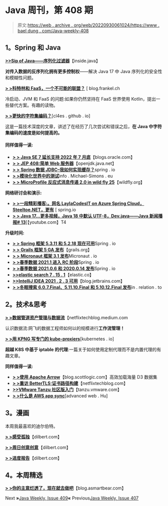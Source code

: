 # Java 周刊，第 408 期

> 原文:[https://web . archive . org/web/20220930061024/https://www . bael dung . com/Java-weekly-408](https://web.archive.org/web/20220930061024/https://www.baeldung.com/java-weekly-408)

## **1。Spring 和 Java**

[**>>Sip of Java——序列化过滤器**](https://web.archive.org/web/20220525141944/https://inside.java/2021/10/14/sip23/)【inside.java】

**对传入数据的反序列化拥有更多控制权**——解决 Java 17 中 Java 序列化的安全性和模糊性问题。

[**> >科特林和 FaaS，一个不可能的联盟？**](https://web.archive.org/web/20220525141944/https://blog.frankel.ch/kotlin-faas-impossible-union/) [ blog.frankel.ch

冷启动、JVM 和 FaaS 的问题:如果你仍然坚持在 FaaS 世界使用 Kotlin，提出一些替代方案。有趣的读物。

[**> >更快的字符集编码？**](https://web.archive.org/web/20220525141944/https://cl4es.github.io/2021/10/17/Faster-Charset-Encoding.html)[cl4es . github . io]

这是一篇技术深度的文章，讲述了在经历了几次尝试和错误之后，**在 Java 中字符集编码的速度是如何提高的。**

#### **同样值得一读:**

*   [**> > Java SE 7 延长支持 2022 年 7 月底**](https://web.archive.org/web/20220525141944/https://blogs.oracle.com/java/post/java-se-7-end-of-extended-support-in-july-2022)【blogs.oracle.com】
*   [**> > JEP 408:简单 Web 服务器**](https://web.archive.org/web/20220525141944/https://openjdk.java.net/jeps/408)【openjdk.java.net】
*   [**> > Spring 数据 JDBC–我如何实现缓存？**](https://web.archive.org/web/20220525141944/https://spring.io/blog/2021/10/18/spring-data-jdbc-how-do-i-implement-caching)spring . io
*   [**> >模块化世界中的测试**](https://web.archive.org/web/20220525141944/https://info.michael-simons.eu/2021/10/19/testing-in-a-modular-world/)info . Michael-Simons . eu
*   [**> > MicroProfile 反应式消息传递 2.0 in wild fly 25**](https://web.archive.org/web/20220525141944/https://www.wildfly.org//news/2021/10/14/MicroProfile-Reactive-Messaging-2.0-in-WildFly-25/)【wildfly.org】

**网络研讨会和演示:**

*   [**> >一段精彩播客:。网名 LaylaCodesIT on Azure Spring Cloud，Steeltoe.NET，更有**](https://web.archive.org/web/20220525141944/https://spring.io/blog/2021/10/14/a-bootiful-podcast-net-legend-laylacodesit-on-azure-spring-cloud-steeltoe-net-and-more) [ spring.io
*   [**> > Java 17…更多视频，Java 18 中默认 UTF-8，Dev.java——Java 新闻播报# 13**](https://web.archive.org/web/20220525141944/https://www.youtube.com/watch?v=rVSW-NZOGs8)[【youtube.com】T4

**升级时间:**

*   [**> > Spring 框架 5.3.11 和 5.2.18 现在可用**](https://web.archive.org/web/20220525141944/https://spring.io/blog/2021/10/14/spring-framework-5-3-11-and-5-2-18-available-now)Spring . io
*   [**> > Grails 框架 5 GA 发布**](https://web.archive.org/web/20220525141944/https://grails.org/blog/2021-10-11-grails-5-ga.html)【grails.org】
*   [**> > Micronaut 框架 3.1 发布**](https://web.archive.org/web/20220525141944/https://micronaut.io/2021/10/11/micronaut-framework-released/)Micronaut . io
*   [**> >春季数据 2021.1 进入 RC 阶段**](https://web.archive.org/web/20220525141944/https://spring.io/blog/2021/10/18/spring-data-2021-1-enters-rc-phase)Spring . io
*   [**> >春季数据 2021.0.6 和 2020.0.14 发布**](https://web.archive.org/web/20220525141944/https://spring.io/blog/2021/10/18/spring-data-2021-0-6-and-2020-0-14-released)Spring . io
*   [**>>elastic search 7 . 15 . 1**](https://web.archive.org/web/20220525141944/https://www.elastic.co/downloads/past-releases/elasticsearch-7-15-1)【elastic.co】
*   [**>>IntelliJ IDEA 2021 . 2 . 3 可用**](https://web.archive.org/web/20220525141944/https://blog.jetbrains.com/idea/2021/10/intellij-idea-2021-2-3/)【blog.jetbrains.com】
*   [**> >冬眠搜索 6.0.7.Final、5.11.10.Final 和 5.10.12.Final 发布**](https://web.archive.org/web/20220525141944/https://in.relation.to/2021/10/19/hibernate-search-6-0-7-and-5-11-10-and-5-10-12/)in . relation . to

## **2。技术&思考**

[**> >数据管道资产管理与数据流**](https://web.archive.org/web/20220525141944/https://netflixtechblog.medium.com/data-pipeline-asset-management-with-dataflow-86525b3e21ca)【netflixtechblog.medium.com

认识数据流:网飞的数据工程师如何以的规模进行**工作流管理！**

[**> >用 KPNG 写专门的 kube-proxiers**](https://web.archive.org/web/20220525141944/https://kubernetes.io/blog/2021/10/18/use-kpng-to-write-specialized-kube-proxiers/)[kubernetes . io]

**超越 K8S 中基于 iptable 的代理**:一篇关于如何使用定制代理而不是内置代理的有趣文章。

**同样值得一读:**

*   [**> >使用 Apache Arrow**](https://web.archive.org/web/20220525141944/https://blog.scottlogic.com/2021/10/15/efficiently-loading-massive-d3-datasets-using-apache-arrow.html)【blog.scottlogic.com】高效加载海量 D3 数据集
*   [**> >重访 BetterTLS:证书路径构建**](https://web.archive.org/web/20220525141944/https://netflixtechblog.com/revisiting-bettertls-certificate-path-building-4c978b79843f)【netflixtechblog.com】
*   [**>>VMware Tanzu 社区版入门**](https://web.archive.org/web/20220525141944/https://tanzu.vmware.com/content/blog/getting-started-vmware-tanzu-community-edition-guide)【tanzu.vmware.com】
*   [**> >什么是 AWS app sync**](https://web.archive.org/web/20220525141944/https://advancedweb.hu/what-is-aws-appsync/)[advanced web . Hu]

## **3。漫画**

本周我最喜欢的迪尔伯特。

[**> >感受孤独**](https://web.archive.org/web/20220525141944/https://dilbert.com/strip/2021-10-18)【dilbert.com】

[**> >周日创意创意**](https://web.archive.org/web/20220525141944/https://dilbert.com/strip/2021-10-17)【dilbert.com】

[**> >进度报告**](https://web.archive.org/web/20220525141944/https://dilbert.com/strip/2021-10-15)【dilbert.com】

## **4。本周精选**

**[> >你的主意烂透了，现在就去做吧](https://web.archive.org/web/20220525141944/https://blog.asmartbear.com/your-idea-sucks-now-go-do-it-anyway.html)**【blog.asmartbear.com】

Next **»**[Java Weekly, Issue 409](/web/20220525141944/https://www.baeldung.com/java-weekly-409)**«** Previous[Java Weekly, Issue 407](/web/20220525141944/https://www.baeldung.com/java-weekly-407)